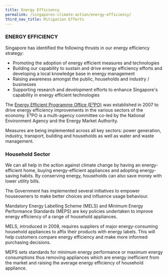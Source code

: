 ```yaml
---
title: Energy Efficiency
permalink: /singapores-climate-action/energy-efficiency/
third_nav_title: Mitigation Efforts
---
```

### ENERGY EFFICIENCY

Singapore has identified the following thrusts in our energy efficiency strategy:

* Promoting the adoption of energy efficient measures and technologies
* Building our capability to sustain and drive energy efficiency efforts and developing a local knowledge base in energy management    
* Raising awareness amongst the public, households and industry / businesses  
* Supporting research and development efforts to enhance Singapore's capability in energy efficient technologies

The [<a href="http://www.e2singapore.gov.sg/" target="_blank">Energy Efficient Programme Office (E²PO)</a>](http://www.e2singapore.gov.sg/) was established in 2007 to drive energy efficiency improvements in the various sectors of the economy. E²PO is a multi-agency committee co-led by the National Environment Agency and the Energy Market Authority.

Measures are being implemented across all key sectors: power generation, industry, transport, building and households as well as water and waste management.


### Household Sector 

We can all help in the action against climate change by having an energy-efficient home, buying energy-efficient appliances and adopting energy-saving habits. By conserving energy, households can also save money with lower utility bills. 

The Government has implemented several initiatives to empower houseowners to make better choices and influence usage behaviour. 

Mandatory Energy Labelling Scheme (MELS) and Minimum Energy Performance Standards (MEPS) are key policies undertaken to improve energy efficiency of a range of household appliances.  

MELS, introduced in 2008, requires suppliers of major energy-consuming household appliances to affix their products with energy labels. This will help customers compare energy efficiency and make more informed purchasing decisions. 

MEPS sets standards for minimum energy performance or maximum energy consumptions thus removing appliances which are energy inefficient from the market and raising the average energy efficiency of household appliance.